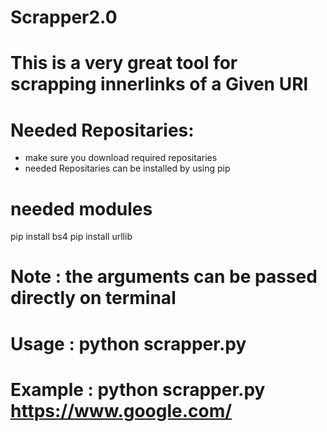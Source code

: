 # Scrapper2.0

# This is a very great tool for scrapping innerlinks of a Given URl

# Needed Repositaries:  

* make sure you download required repositaries
* needed Repositaries can be installed by using pip 

# needed modules
 pip install bs4
 pip install urllib

# Note : the arguments can be passed directly on terminal 

# Usage : python scrapper.py <URL>

# Example : python scrapper.py https://www.google.com/





